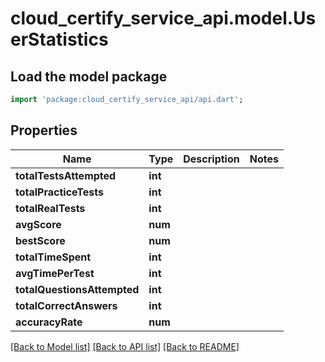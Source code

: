 # cloud_certify_service_api.model.UserStatistics

## Load the model package
```dart
import 'package:cloud_certify_service_api/api.dart';
```

## Properties
Name | Type | Description | Notes
------------ | ------------- | ------------- | -------------
**totalTestsAttempted** | **int** |  | 
**totalPracticeTests** | **int** |  | 
**totalRealTests** | **int** |  | 
**avgScore** | **num** |  | 
**bestScore** | **num** |  | 
**totalTimeSpent** | **int** |  | 
**avgTimePerTest** | **int** |  | 
**totalQuestionsAttempted** | **int** |  | 
**totalCorrectAnswers** | **int** |  | 
**accuracyRate** | **num** |  | 

[[Back to Model list]](../README.md#documentation-for-models) [[Back to API list]](../README.md#documentation-for-api-endpoints) [[Back to README]](../README.md)


